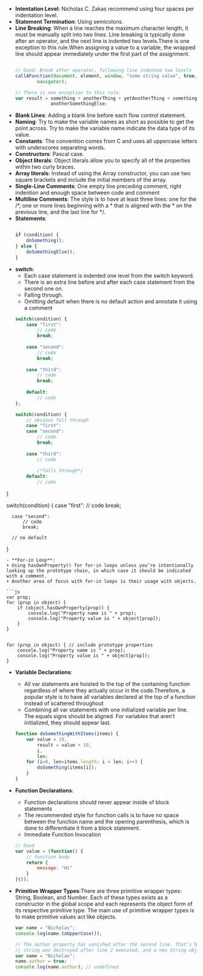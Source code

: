 - **Intentation Level**: Nicholas C. Zakas recommend using four spaces per indentation level.
- **Statement Termination**: Using semicolons.
- **Line Breaking**: When a line reaches the maximum character length, it must be manually split into two lines. Line breaking is typically done after an operator, and the next line is indented two levels.There is one exception to this rule.When assigning a value to a variable, the wrapped line should appear immediately under the first part of the assignment.
  ```js

  // Good: Break after operator, following line indented two levels
  callAFunction(document, element, window, "some string value", true, 123,
          navigator);

  // There is one exception to this rule.
  var result = something + anotherThing + yetAnotherThing + somethingElse +
               anotherSomethingElse;

  ```
- **Blank Lines**: Adding a blank line before each flow control statement.
- **Naming**: Try to make the variable names as short as possible to get the point across. Try to make the variable name indicate the data type of its value.
- **Constants**: The convention comes from C and uses all uppercase letters with underscores separating words.
- **Constructors**: Pascal case.
- **Object literals**: Object literals allow you to specify all of the properties within two curly braces.
- **Array literals**: Instead of using the Array constructor, you can use two square brackets and include the initial members of the array.
- **Single-Line Comments**: One empty line preceding comment, right indention and enough space between code and comment
- **Multiline Comments**:  The style is to have at least three lines: one for the /*, one or more lines beginning with a * that is aligned with the * on the previous line, and the last line for */.
- **Statements**: 
  ```js
  
  if (condition) {
      doSomething();
  } else {
      doSomethingElse();
  }
  ```
- **switch**:
    + Each case statement is indented one level from the switch keyword.
    + There is an extra line before and after each case statement from the second one on.
    + Falling through.
    + Omitting default when there is no default action and annotate it using a comment
  ```js
  switch(condition) {
      case "first":
          // code
          break;
          
      case "second":
          // code
          break;
          
      case "third":
          // code
          break;
          
      default:
          // code
  };
  
  switch(condition) {
      // obvious fall through
      case "first":
      case "second":
          // code
          break;
        
      case "third":
          // code
        
          /*falls through*/
      default:
          // code
}
  
  switch(condition) {
      case "first":
          // code
          break;
        
      case "second":
          // code
          break;
        
      // no default
  }
  ```
- **For-in Loop**: 
  + Using hasOwnProperty() for for-in loops unless you’re intentionally looking up the prototype chain, in which case it should be indicated with a comment.
  + Another area of focus with for-in loops is their usage with objects.

  ```js
  var prop;
  for (prop in object) {
      if (object.hasOwnProperty(prop)) {
          console.log("Property name is " + prop);
          console.log("Property value is " + object[prop]);
      }
  }
  
  
  for (prop in object) { // include prototype properties
      console.log("Property name is " + prop);
      console.log("Property value is " + object[prop]);
  }
  ```
- **Variable Declarations**: 
  + All var statements are hoisted to the top of the containing function regardless of where they actually occur in the code.Therefore, a popular style is to have all variables declared at the top of a function instead of scattered throughout
  + Combining all var statements with one initialized variable per line. The equals signs should be aligned. For variables that aren’t initialized, they should appear last.
  ```js
  function doSomethingWithItems(items) {
      var value = 10,
          result = value + 10,
          i,
          len;
      for (i=0, len=items.length; i < len; i++) {
          doSomething(items[i]);
      }
  }
  ```
- **Function Declarations**:  
  + Function declarations should never appear inside of block statements
  + The recommended style for function calls is to have no space between the function name and the opening parenthesis, which is done to differentiate it from a block statement.
  + Immediate Function Invocation
  ```js
  // Good
  var value = (function() {
      // function body
      return {
          message: "Hi"
      }
  }());
  ```
- **Primitive Wrapper Types**:There are three primitive wrapper types: String, Boolean, and Number. Each of these types exists as a constructor in the global scope and each represents the object form of its respective primitive type. The main use of primitive wrapper types is to make primitive values act like objects.

  ```js
  var name = "Nicholas";
  console.log(name.toUpperCase());
  
  // The author property has vanished after the second line. That’s because the temporaryString object representing the
  // string was destroyed after line 2 executed, and a new String object was created for line 3.
  var name = "Nicholas";
  name.author = true;
  console.log(name.author); // undefined
  ```



  

